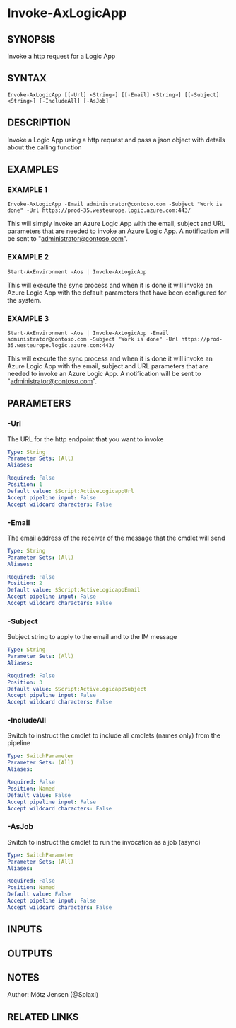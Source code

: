 ﻿---
external help file: ax2012.tools-help.xml
Module Name: ax2012.tools
online version:
schema: 2.0.0
---

# Invoke-AxLogicApp

## SYNOPSIS
Invoke a http request for a Logic App

## SYNTAX

```
Invoke-AxLogicApp [[-Url] <String>] [[-Email] <String>] [[-Subject] <String>] [-IncludeAll] [-AsJob]
```

## DESCRIPTION
Invoke a Logic App using a http request and pass a json object with details about the calling function

## EXAMPLES

### EXAMPLE 1
```
Invoke-AxLogicApp -Email administrator@contoso.com -Subject "Work is done" -Url https://prod-35.westeurope.logic.azure.com:443/
```

This will simply invoke an Azure Logic App with the email, subject and URL parameters that are needed to invoke an Azure Logic App.
A notification will be sent to "administrator@contoso.com".

### EXAMPLE 2
```
Start-AxEnvironment -Aos | Invoke-AxLogicApp
```

This will execute the sync process and when it is done it will invoke an Azure Logic App with the default parameters that have been configured for the system.

### EXAMPLE 3
```
Start-AxEnvironment -Aos | Invoke-AxLogicApp -Email administrator@contoso.com -Subject "Work is done" -Url https://prod-35.westeurope.logic.azure.com:443/
```

This will execute the sync process and when it is done it will invoke an Azure Logic App with the email, subject and URL parameters that are needed to invoke an Azure Logic App.
A notification will be sent to "administrator@contoso.com".

## PARAMETERS

### -Url
The URL for the http endpoint that you want to invoke

```yaml
Type: String
Parameter Sets: (All)
Aliases:

Required: False
Position: 1
Default value: $Script:ActiveLogicappUrl
Accept pipeline input: False
Accept wildcard characters: False
```

### -Email
The email address of the receiver of the message that the cmdlet will send

```yaml
Type: String
Parameter Sets: (All)
Aliases:

Required: False
Position: 2
Default value: $Script:ActiveLogicappEmail
Accept pipeline input: False
Accept wildcard characters: False
```

### -Subject
Subject string to apply to the email and to the IM message

```yaml
Type: String
Parameter Sets: (All)
Aliases:

Required: False
Position: 3
Default value: $Script:ActiveLogicappSubject
Accept pipeline input: False
Accept wildcard characters: False
```

### -IncludeAll
Switch to instruct the cmdlet to include all cmdlets (names only) from the pipeline

```yaml
Type: SwitchParameter
Parameter Sets: (All)
Aliases:

Required: False
Position: Named
Default value: False
Accept pipeline input: False
Accept wildcard characters: False
```

### -AsJob
Switch to instruct the cmdlet to run the invocation as a job (async)

```yaml
Type: SwitchParameter
Parameter Sets: (All)
Aliases:

Required: False
Position: Named
Default value: False
Accept pipeline input: False
Accept wildcard characters: False
```

## INPUTS

## OUTPUTS

## NOTES
Author: Mötz Jensen (@Splaxi)

## RELATED LINKS
